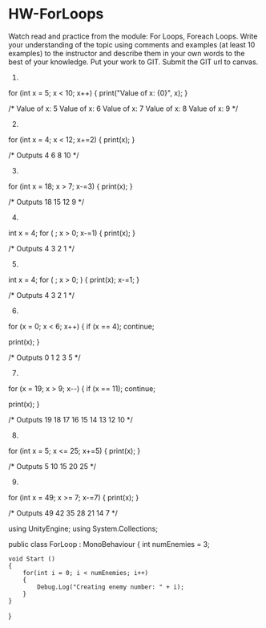 # HW-ForLoops
Watch read and practice from the module: For Loops, Foreach Loops. Write your understanding of the topic using comments and examples (at least 10 examples) to the instructor and describe them in your own words to the best of your knowledge. Put your work to GIT. Submit the GIT url to canvas. 

1)

for (int x = 5; x < 10; x++)
{
  print("Value of x: {0}", x);
}

/*
Value of x: 5
Value of x: 6
Value of x: 7
Value of x: 8
Value of x: 9
*/

2)

for (int x = 4; x < 12; x+=2)
{
  print(x);
}

/* Outputs
4
6
8
10
*/

3)

for (int x = 18; x > 7; x-=3)
{
  print(x);
}

/* Outputs
18
15
12
9
*/

4)

int x = 4;
for ( ; x > 0; x-=1)
{
  print(x);
}

/* Outputs
4
3
2
1
*/

5)

int x = 4;
for ( ; x > 0; )
{
  print(x);
  x-=1;
}

/* Outputs
4
3
2
1
*/

6)

for (x = 0; x < 6; x++)
{
  if (x == 4);
    continue;
    
  print(x);
}

/* Outputs
0
1
2
3
5
*/

7)

for (x = 19; x > 9; x--)
{
  if (x == 11);
    continue;
    
  print(x);
}

/* Outputs
19
18
17
16
15
14
13
12
10
*/

8)

for (int x = 5; x <= 25; x+=5)
{
  print(x);
}

/* Outputs
5
10
15
20
25
*/

9)

for (int x = 49; x >= 7; x-=7)
{
  print(x);
}

/* Outputs
49
42
35
28
21
14
7
*/

using UnityEngine;
using System.Collections;

public class ForLoop : MonoBehaviour
{
    int numEnemies = 3;
    
    
    void Start ()
    {
        for(int i = 0; i < numEnemies; i++)
        {
            Debug.Log("Creating enemy number: " + i);
        }
    }
}
